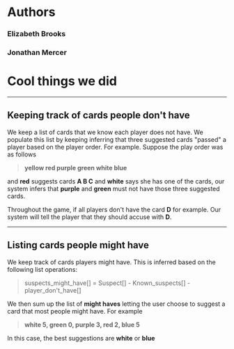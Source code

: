 # Authors
### Elizabeth Brooks
### Jonathan Mercer

# Cool things we did
* * *
## Keeping track of cards people don't have

We keep a list of cards that we know each player does not have. We populate this list by keeping inferring that three suggested cards "passed" a player based on the player order. For example. Suppose the play order was as follows

> **yellow red purple green white blue**

and **red** suggests cards **A B C** and **white** says she has one of the cards, our system infers that **purple** and **green** must not have  those three suggested cards. 

Throughout the game, if all players don't have the card **D** for example. Our system will tell the player that they should accuse with **D**. 

* * *
## Listing cards people might have

We keep track of cards players might have. This is inferred based on the following list operations: 
> suspects_might_have[] = Suspect[] - Known_suspects[] - player_don't_have[]

We then sum up the list of **might haves** letting the user choose to suggest a card that most people might have. For example

> **white 5, green 0, purple 3, red 2, blue 5**

In this case, the best suggestions are **white** or **blue**